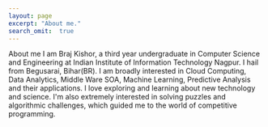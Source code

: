```yaml
--- 
layout: page
excerpt: "About me."
search_omit:  true
---
```


About me 
I am Braj Kishor, a third year undergraduate in Computer Science and Engineering at Indian Institute of Information Technology Nagpur. I hail from Begusarai, Bihar(BR). I am broadly interested in Cloud Computing, Data Analytics, Middle Ware SOA, Machine Learning, Predictive Analysis and their applications. I love exploring and learning about new technology and science. I'm also extremely interested in solving puzzles and algorithmic challenges, which guided me to the world of competitive programming.
